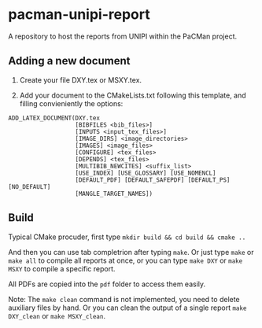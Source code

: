 # pacman-unipi-report

A repository to host the reports from UNIPI within the PaCMan project.

## Adding a new document

1. Create your file DXY.tex or MSXY.tex.

2. Add your document to the CMakeLists.txt following this template, and filling convieniently the options:

```
ADD_LATEX_DOCUMENT(DXY.tex
                   [BIBFILES <bib_files>]
                   [INPUTS <input_tex_files>]
                   [IMAGE_DIRS] <image_directories>
                   [IMAGES] <image_files>
                   [CONFIGURE] <tex_files>
                   [DEPENDS] <tex_files>
                   [MULTIBIB_NEWCITES] <suffix_list>
                   [USE_INDEX] [USE_GLOSSARY] [USE_NOMENCL]
                   [DEFAULT_PDF] [DEFAULT_SAFEPDF] [DEFAULT_PS] [NO_DEFAULT]
                   [MANGLE_TARGET_NAMES])
```

## Build

Typical CMake procuder, first type `mkdir build && cd build && cmake ..`

And then you can use tab completrion after typing `make`. Or just type `make` or `make all` to compile all reports at once, or you can type `make DXY` or `make MSXY` to compile a specific report.

All PDFs are copied into the `pdf` folder to access them easily.

Note: The `make clean` command is not implemented, you need to delete auxiliary files by hand. Or you can clean the output of a single report `make DXY_clean` or `make MSXY_clean`.
